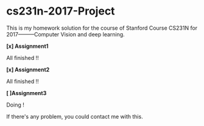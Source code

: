 # cs231n-2017-Project
This is my homework solution for the course of Stanford Course CS231N for 2017———Computer Vision and deep learning.



**[x] Assignment1** 

All finished !! 

**[x] Assignment2**

All finished !! 

**[ ]Assignment3**

Doing ! 



If there's any problem, you could contact me with this.